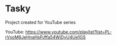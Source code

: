 # Tasky
Project created for YouTube series 

YouTube: https://www.youtube.com/playlist?list=PL-rVxoM6JeHnaHsPJffa54WiDyU4Ue1GS
